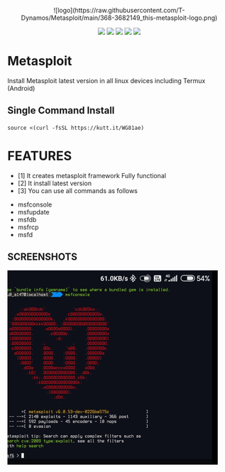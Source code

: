 <p align="center">
  ![logo](https://raw.githubusercontent.com/T-Dynamos/Metasploit/main/368-3682149_this-metasploit-logo.png)
</p>

<p align="center">
  <img src="https://img.shields.io/badge/Maintained%3F-Yes-green?style=for-the-badge">
  <img src="https://img.shields.io/github/license/T-Dynamos/Metasploit?style=for-the-badge">
  <img src="https://img.shields.io/github/issues/T-Dynamos/Metasploit?color=violet&style=for-the-badge">
  <img src="https://img.shields.io/github/forks/T-Dynamos/Metasploit?color=teal&style=for-the-badge">
  <img src="https://img.shields.io/github/stars/T-Dynamos/Metasploit?style=for-the-badge">
</p>

# Metasploit
Install Metasploit latest version in all linux devices including Termux (Android)
## Single Command Install
```
source <(curl -fsSL https://kutt.it/WG81ae) 

```
# FEATURES
* [1] It creates metasploit framework Fully functional
* [2] It install latest version 
* [3] You can use all commands as follows 
+ msfconsole
+ msfupdate
+ msfdb
+ msfrcp
+ msfd

## SCREENSHOTS
![logo](https://github.com/T-Dynamos/Metasploit/raw/main/IMG_20210710_103716.jpg)
